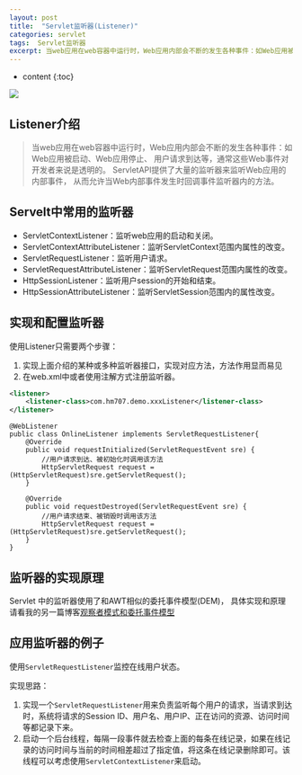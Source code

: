 ```yaml
---
layout: post
title:  "Servlet监听器(Listener)"
categories: servlet
tags:  Servlet监听器
excerpt: 当web应用在web容器中运行时，Web应用内部会不断的发生各种事件：如Web应用被启动、Web应用停止、用户请求到达等，通常这些Web事件对开发者来说是透明的。ServletAPI提供了大量的监听器来监听Web应用的内部事件，从而允许当Web内部事件发生时回调事件监听器内的方法。
---
```


* content
{:toc}

![](http://7xvdkv.com1.z0.glb.clouddn.com/img/servlet/servletListener.jpg)

## Listener介绍

> 当web应用在web容器中运行时，Web应用内部会不断的发生各种事件：如Web应用被启动、Web应用停止、
> 用户请求到达等，通常这些Web事件对开发者来说是透明的。
> ServletAPI提供了大量的监听器来监听Web应用的内部事件，
> 从而允许当Web内部事件发生时回调事件监听器内的方法。


## Servelt中常用的监听器

* ServletContextListener：监听web应用的启动和关闭。
* ServletContextAttributeListener：监听ServletContext范围内属性的改变。
* ServletRequestListener：监听用户请求。
* ServletRequestAttributeListener：监听ServletRequest范围内属性的改变。
* HttpSessionListener：监听用户session的开始和结束。
* HttpSessionAttributeListener：监听ServletSession范围内的属性改变。


## 实现和配置监听器

使用Listener只需要两个步骤：

1. 实现上面介绍的某种或多种监听器接口，实现对应方法，方法作用显而易见
2. 在web.xml中或者使用注解方式注册监听器。

```xml
<listener>
    <listener-class>com.hm707.demo.xxxListener</listener-class>
</listener>
```

```
@WebListener
public class OnlineListener implements ServletRequestListener{
    @Override
    public void requestInitialized(ServletRequestEvent sre) {
        //用户请求到达、被初始化时调用该方法
        HttpServletRequest request = (HttpServletRequest)sre.getServletRequest();
    }

    @Override
    public void requestDestroyed(ServletRequestEvent sre) {
        //用户请求结束、被销毁时调用该方法
        HttpServletRequest request = (HttpServletRequest)sre.getServletRequest();
    }
}

```

## 监听器的实现原理

Servlet 中的监听器使用了和AWT相似的委托事件模型(DEM)，
具体实现和原理请看我的另一篇博客[观察者模式和委托事件模型](http://www.hm707.com/2017/03/28/Observer/)


## 应用监听器的例子

使用`ServletRequestListener`监控在线用户状态。

实现思路：

1. 实现一个`ServletRequestListener`用来负责监听每个用户的请求，当请求到达时，系统将请求的Session ID、用户名、用户IP、正在访问的资源、访问时间等都记录下来。
2. 启动一个后台线程，每隔一段事件就去检查上面的每条在线记录，如果在线记录的访问时间与当前的时间相差超过了指定值，将这条在线记录删除即可。该线程可以考虑使用`ServletContextListener`来启动。
